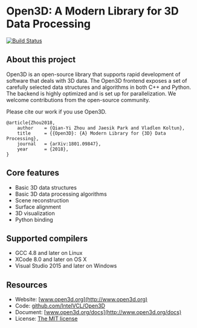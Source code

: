 # Open3D: A Modern Library for 3D Data Processing

[![Build Status](https://travis-ci.org/IntelVCL/Open3D.svg?branch=master)](https://travis-ci.org/IntelVCL/Open3D)

## About this project

Open3D is an open-source library that supports rapid development of software that deals with 3D data. The Open3D frontend exposes a set of carefully selected data structures and algorithms in both C++ and Python. The backend is highly optimized and is set up for parallelization. We welcome contributions from the open-source community.

Please cite our work if you use Open3D.
```
@article{Zhou2018,
	author    = {Qian-Yi Zhou and Jaesik Park and Vladlen Koltun},
	title     = {{Open3D}: {A} Modern Library for {3D} Data Processing},
	journal   = {arXiv:1801.09847},
	year      = {2018},
}
```

## Core features

* Basic 3D data structures
* Basic 3D data processing algorithms
* Scene reconstruction
* Surface alignment
* 3D visualization
* Python binding

## Supported compilers

* GCC 4.8 and later on Linux
* XCode 8.0 and later on OS X
* Visual Studio 2015 and later on Windows

## Resources

* Website: [www.open3d.org](http://www.open3d.org)
* Code: [github.com/IntelVCL/Open3D](https://github.com/IntelVCL/Open3D)
* Document: [www.open3d.org/docs](http://www.open3d.org/docs)
* License: [The MIT license](https://opensource.org/licenses/MIT)
